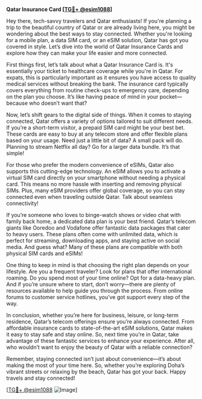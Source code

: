 **Qatar Insurance Card [[TG💪+ @esim1088](https://t.me/s/esim1088)]**

Hey there, tech-savvy travelers and Qatar enthusiasts! If you're planning a trip to the beautiful country of Qatar or are already living here, you might be wondering about the best ways to stay connected. Whether you're looking for a mobile plan, a data SIM card, or an eSIM solution, Qatar has got you covered in style. Let’s dive into the world of Qatar Insurance Cards and explore how they can make your life easier and more connected.

First things first, let’s talk about what a Qatar Insurance Card is. It's essentially your ticket to healthcare coverage while you're in Qatar. For expats, this is particularly important as it ensures you have access to quality medical services without breaking the bank. The insurance card typically covers everything from routine check-ups to emergency care, depending on the plan you choose. It’s like having peace of mind in your pocket—because who doesn’t want that?

Now, let’s shift gears to the digital side of things. When it comes to staying connected, Qatar offers a variety of options tailored to suit different needs. If you’re a short-term visitor, a prepaid SIM card might be your best bet. These cards are easy to buy at any telecom store and offer flexible plans based on your usage. Need just a little bit of data? A small pack will do. Planning to stream Netflix all day? Go for a larger data bundle. It’s that simple!

For those who prefer the modern convenience of eSIMs, Qatar also supports this cutting-edge technology. An eSIM allows you to activate a virtual SIM card directly on your smartphone without needing a physical card. This means no more hassle with inserting and removing physical SIMs. Plus, many eSIM providers offer global coverage, so you can stay connected even when traveling outside Qatar. Talk about seamless connectivity!

If you’re someone who loves to binge-watch shows or video chat with family back home, a dedicated data plan is your best friend. Qatar’s telecom giants like Ooredoo and Vodafone offer fantastic data packages that cater to heavy users. These plans often come with unlimited data, which is perfect for streaming, downloading apps, and staying active on social media. And guess what? Many of these plans are compatible with both physical SIM cards and eSIMs!

One thing to keep in mind is that choosing the right plan depends on your lifestyle. Are you a frequent traveler? Look for plans that offer international roaming. Do you spend most of your time online? Opt for a data-heavy plan. And if you’re unsure where to start, don’t worry—there are plenty of resources available to help guide you through the process. From online forums to customer service hotlines, you’ve got support every step of the way.

In conclusion, whether you’re here for business, leisure, or long-term residence, Qatar’s telecom offerings ensure you’re always connected. From affordable insurance cards to state-of-the-art eSIM solutions, Qatar makes it easy to stay safe and stay online. So, next time you’re in Qatar, take advantage of these fantastic services to enhance your experience. After all, who wouldn’t want to enjoy the beauty of Qatar with a reliable connection?

Remember, staying connected isn’t just about convenience—it’s about making the most of your time here. So, whether you’re exploring Doha’s vibrant streets or relaxing by the beach, Qatar has got your back. Happy travels and stay connected!

[[TG💪+ @esim1088](https://t.me/s/esim1088) ![Image](https://i.postimg.cc/Y0z9fWf4/image.png)]